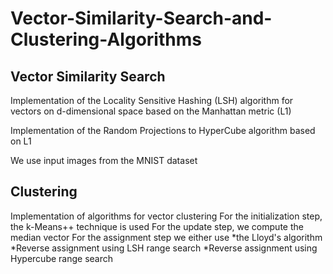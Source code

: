 # Vector-Similarity-Search-and-Clustering-Algorithms

## Vector Similarity Search

Implementation of the Locality Sensitive Hashing (LSH) algorithm for vectors on d-dimensional space based on the Manhattan metric (L1)

Implementation of the Random Projections to HyperCube algorithm based on L1

We use input images from the MNIST dataset

## Clustering

Implementation of algorithms for vector clustering
For the initialization step, the k-Means++ technique is used
For the update step, we compute the median vector
For the assignment step we either use 
*the Lloyd's algorithm
*Reverse assignment using LSH range search
*Reverse assignment using Hypercube range search
